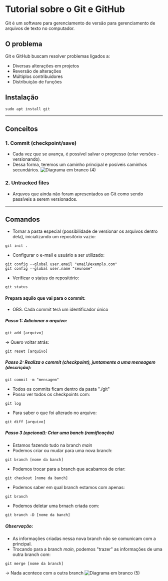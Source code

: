 # Tutorial sobre o Git e GitHub
Git é um software para gerenciamento de versão para gerenciamento de arquivos de texto no computador.

## O problema
Git e GitHub buscam resolver problemas ligados a:
- Diversas alterações em projetos
- Reversão de alterações
- Múltiplos contribuidores
- Distribuição de funções

## Instalação
```
sudo apt install git
```

***

## Conceitos
### 1. Commit (checkpoint/save)
- Cada vez que se avança, é possível salvar o progresso (criar versões - versionando).
- Dessa forma, teremos um caminho principal e posíveis caminhos secundários.
![Diagrama em branco (4)](https://github.com/user-attachments/assets/223fb24e-8347-4e04-ac88-a2639565d66a)

### 2. Untracked files
- Arquvos que ainda não foram apresentados ao Git como sendo passíveis a serem versionados.

***

## Comandos
- Tornar a pasta especial (possibilidade de versionar os arquivos dentro dela), inicializando um repositório vazio:
```
git init .
```

- Configurar o e-mail e usuário a ser utilizado:
```
git config --global user.email "email@exemplo.com"
git config --global user.name "seunome"
```

- Verificar o status do repositório:
```
git status
```

#### Prepara aquilo que vai para o commit:
- OBS. Cada commit terá um identificador único
##### Passo 1: Adicionar o arquivo:
```
git add [arquivo]
```
-> Quero voltar atrás:
```
git reset [arquivo]
```

##### Passo 2: Realiza o commit (checkpoint), juntamente a uma mensagem (descrição):
```
git commit -m "mensagem"
```
- Todos os commits ficam dentro da pasta "./git"
- Posso ver todos os checkpoints com:
```
git log
```
- Para saber o que foi alterado no arquivo:
```
git diff [arquivo]
```

##### Passo 3 (opcional): Criar uma banch (ramificação)
- Estamos fazendo tudo na branch *main*
- Podemos criar ou mudar para uma nova branch:
```
git branch [nome da banch]
```
- Podemos trocar para a branch que acabamos de criar:
```
git checkout [nome da banch]
```
- Podemos saber em qual branch estamos com apenas:
```
git branch
```
- Podemos deletar uma brnach criada com:
```
git branch -D [nome da banch]
```

##### Observação:
- As informações criadas nessa nova branch não se comunicam com a principal.
- Trocando para a branch *main*, podemos "trazer" as informações de uma outra branch com:
```
git merge [nome da branch]
```
-> Nada acontece com a outra branch
![Diagrama em branco (5)](https://github.com/user-attachments/assets/6f1648e6-e66e-45e2-8166-773c0cf1601f)




